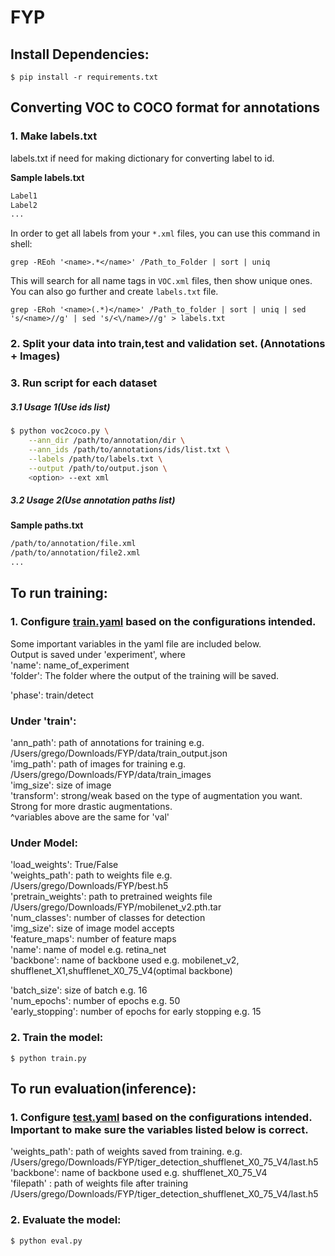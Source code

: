 # FYP

## Install Dependencies:

```
$ pip install -r requirements.txt
```

## Converting VOC to COCO format for annotations

### 1. Make labels.txt

labels.txt if need for making dictionary for converting label to id.

**Sample labels.txt**

```txt
Label1
Label2
...
```

In order to get all labels from your `*.xml` files, you can use this command in shell:

```
grep -REoh '<name>.*</name>' /Path_to_Folder | sort | uniq
```

This will search for all name tags in `VOC.xml` files, then show unique ones. You can also go further and create `labels.txt` file.

```
grep -ERoh '<name>(.*)</name>' /Path_to_folder | sort | uniq | sed 's/<name>//g' | sed 's/<\/name>//g' > labels.txt
```

### 2. Split your data into train,test and validation set. (Annotations + Images)

### 3. Run script for each dataset

##### 3.1 Usage 1(Use ids list)

```bash
$ python voc2coco.py \
    --ann_dir /path/to/annotation/dir \
    --ann_ids /path/to/annotations/ids/list.txt \
    --labels /path/to/labels.txt \
    --output /path/to/output.json \
    <option> --ext xml
```

##### 3.2 Usage 2(Use annotation paths list)

**Sample paths.txt**

```txt
/path/to/annotation/file.xml
/path/to/annotation/file2.xml
...
```

## To run training:

### 1. Configure [train.yaml](./config/train.yaml) based on the configurations intended.

Some important variables in the yaml file are included below. <br>
Output is saved under 'experiment', where <br>
'name': name_of_experiment <br>
'folder': The folder where the output of the training will be saved.

'phase': train/detect <br>

### Under 'train': <br>

'ann_path': path of annotations for training e.g. /Users/grego/Downloads/FYP/data/train_output.json<br>
'img_path': path of images for training e.g. /Users/grego/Downloads/FYP/data/train_images <br>
'img_size': size of image <br>
'transform': strong/weak based on the type of augmentation you want. Strong for more drastic augmentations. <br>
^variables above are the same for 'val' <br>

### Under Model:

'load_weights': True/False <br>
'weights_path': path to weights file e.g. /Users/grego/Downloads/FYP/best.h5 <br>
'pretrain_weights': path to pretrained weights file /Users/grego/Downloads/FYP/mobilenet_v2.pth.tar <br>
'num_classes': number of classes for detection <br>
'img_size': size of image model accepts <br>
'feature_maps': number of feature maps <br>
'name': name of model e.g. retina_net <br>
'backbone': name of backbone used e.g. mobilenet_v2, shufflenet_X1,shufflenet_X0_75_V4(optimal backbone)<br>

'batch_size': size of batch e.g. 16 <br>
'num_epochs': number of epochs e.g. 50 <br>
'early_stopping': number of epochs for early stopping e.g. 15 <br>

### 2. Train the model:

```
$ python train.py
```

## To run evaluation(inference):

### 1. Configure [test.yaml](./config/test.yaml) based on the configurations intended. Important to make sure the variables listed below is correct.

'weights_path': path of weights saved from training. e.g. /Users/grego/Downloads/FYP/tiger_detection_shufflenet_X0_75_V4/last.h5 <br>
'backbone': name of backbone used e.g. shufflenet_X0_75_V4 <br>
'filepath' : path of weights file after training /Users/grego/Downloads/FYP/tiger_detection_shufflenet_X0_75_V4/last.h5 <br>

### 2. Evaluate the model:

```
$ python eval.py
```
